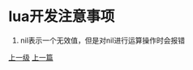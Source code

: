 # lua开发注意事项
1. nil表示一个无效值，但是对nil进行运算操作时会报错











































[上一级](base.md)
[上一篇](lua_CartesianProduct.md)
